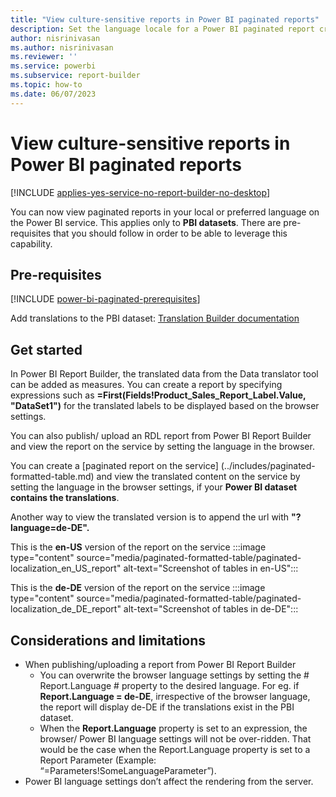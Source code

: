 ```yaml
---
title: "View culture-sensitive reports in Power BI paginated reports"
description: Set the language locale for a Power BI paginated report created from a Power BI dataset.
author: nisrinivasan
ms.author: nisrinivasan
ms.reviewer: ''
ms.service: powerbi
ms.subservice: report-builder
ms.topic: how-to
ms.date: 06/07/2023
---
```


# View culture-sensitive reports in Power BI paginated reports

[!INCLUDE [applies-yes-service-no-report-builder-no-desktop](../includes/applies-yes-service-no-report-builder-no-desktop.md)]

You can now view paginated reports in your local or preferred language on the Power BI service. This applies only to **PBI datasets**. There are pre-requisites that you should follow in order to be able to leverage this capability. 

## Pre-requisites
[!INCLUDE [power-bi-paginated-prerequisites](../includes/power-bi-paginated-prerequisites.md)]

Add translations to the PBI dataset: [Translation Builder documentation](https://github.com/PowerBiDevCamp/TranslationsBuilder/blob/main/Docs/Building%20Multi-language%20Reports%20in%20Power%20BI.md) 


## Get started
In Power BI Report Builder, the translated data from the Data translator tool can be added as measures. You can create a report by specifying expressions such as **=First(Fields!Product_Sales_Report_Label.Value, "DataSet1")** for the translated labels to be displayed based on the browser settings.

You can also publish/ upload an RDL report from Power BI Report Builder and view the report on the service by setting the language in the browser.  

You can create a [paginated report on the service] (../includes/paginated-formatted-table.md) and view the translated content on the service by setting the language in the browser settings, if your **Power BI dataset contains the translations**.

Another way to view the translated version is to append the url with **"?language=de-DE".**

This is the **en-US** version of the report on the service
:::image type="content" source="media/paginated-formatted-table/paginated-localization_en_US_report" alt-text="Screenshot of tables in en-US":::

This is the **de-DE** version of the report on the service
:::image type="content" source="media/paginated-formatted-table/paginated-localization_de_DE_report" alt-text="Screenshot of tables in de-DE":::


## Considerations and limitations
- When publishing/uploading a report from Power BI Report Builder
    - You can overwrite the browser language settings by setting the # Report.Language # property to the desired language. For eg. if **Report.Language = de-DE**, irrespective of the browser language, the report will display de-DE if the translations exist in the PBI dataset.
    - When the **Report.Language** property is set to an expression, the browser/ Power BI language settings will not be over-ridden. That would be the case when the Report.Language property is set to a Report Parameter (Example: “=Parameters!SomeLanguageParameter”).
-	Power BI language settings don’t affect the rendering from the server.
    
      
